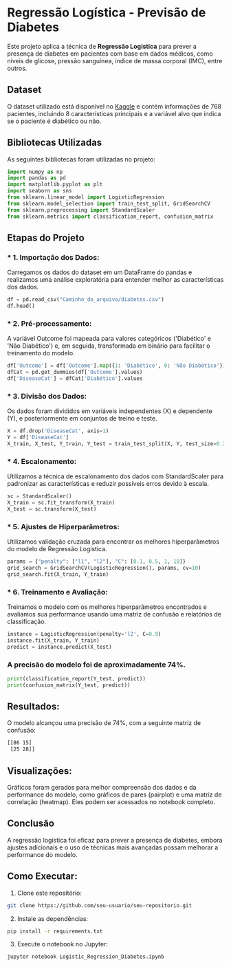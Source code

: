 # Regressão Logística - Previsão de Diabetes

Este projeto aplica a técnica de **Regressão Logística** para prever a presença de diabetes em pacientes com base em dados médicos, como níveis de glicose, pressão sanguínea, índice de massa corporal (IMC), entre outros.

## Dataset

O dataset utilizado está disponível no [Kaggle](https://www.kaggle.com/datasets/saurabh00007/diabetescsv) e contém informações de 768 pacientes, incluindo 8 características principais e a variável alvo que indica se o paciente é diabético ou não.

## Bibliotecas Utilizadas

As seguintes bibliotecas foram utilizadas no projeto:

```python
import numpy as np
import pandas as pd
import matplotlib.pyplot as plt
import seaborn as sns
from sklearn.linear_model import LogisticRegression
from sklearn.model_selection import train_test_split, GridSearchCV
from sklearn.preprocessing import StandardScaler
from sklearn.metrics import classification_report, confusion_matrix
```

## Etapas do Projeto
### * 1. Importação dos Dados:
Carregamos os dados do dataset em um DataFrame do pandas e realizamos uma análise exploratória para entender melhor as características dos dados.
```python
df = pd.read_csv("Caminho_do_arquivo/diabetes.csv")
df.head()
```
### * 2. Pré-processamento:
A variável Outcome foi mapeada para valores categóricos ('Diabético' e 'Não Diabético') e, em seguida, transformada em binário para facilitar o treinamento do modelo.
```python
df['Outcome'] = df['Outcome'].map({1: 'Diabético', 0: 'Não Diabético'})
dfCat = pd.get_dummies(df['Outcome'].values)
df['DiseaseCat'] = dfCat['Diabético'].values
```
### * 3. Divisão dos Dados:
Os dados foram divididos em variáveis independentes (X) e dependente (Y), e posteriormente em conjuntos de treino e teste.
```python
X = df.drop('DiseaseCat', axis=1)
Y = df['DiseaseCat']
X_train, X_test, Y_train, Y_test = train_test_split(X, Y, test_size=0.2, random_state=100)
```
### * 4. Escalonamento:
Utilizamos a técnica de escalonamento dos dados com StandardScaler para padronizar as características e reduzir possíveis erros devido à escala.
```python
sc = StandardScaler()
X_train = sc.fit_transform(X_train)
X_test = sc.transform(X_test)
```
### * 5. Ajustes de Hiperparâmetros:
Utilizamos validação cruzada para encontrar os melhores hiperparâmetros do modelo de Regressão Logística.
```python
params = {"penalty": ["l1", "l2"], "C": [0.1, 0.5, 1, 10]}
grid_search = GridSearchCV(LogisticRegression(), params, cv=10)
grid_search.fit(X_train, Y_train)
```
### * 6. Treinamento e Avaliação:
Treinamos o modelo com os melhores hiperparâmetros encontrados e avaliamos sua performance usando uma matriz de confusão e relatórios de classificação.
```python
instance = LogisticRegression(penalty='l2', C=0.9)
instance.fit(X_train, Y_train)
predict = instance.predict(X_test)
```
### A precisão do modelo foi de aproximadamente 74%.
```python
print(classification_report(Y_test, predict))
print(confusion_matrix(Y_test, predict))
```
## Resultados:
O modelo alcançou uma precisão de 74%, com a seguinte matriz de confusão:
```txt
[[86 15]
 [25 28]]
```
## Visualizações:
Gráficos foram gerados para melhor compreensão dos dados e da performance do modelo, como gráficos de pares (pairplot) e uma matriz de correlação (heatmap). Eles podem ser acessados no notebook completo.
## Conclusão
A regressão logística foi eficaz para prever a presença de diabetes, embora ajustes adicionais e o uso de técnicas mais avançadas possam melhorar a performance do modelo.
## Como Executar:
1. Clone este repositório:
```bash
git clone https://github.com/seu-usuario/seu-repositorio.git
```
2. Instale as dependências:
```bash
pip install -r requirements.txt
```
3. Execute o notebook no Jupyter:
```bash
jupyter notebook Logistic_Regression_Diabetes.ipynb
```
